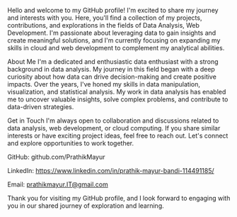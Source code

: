 Hello and welcome to my GitHub profile! I'm excited to share my journey and interests with you. Here, you'll find a collection of my projects, contributions, and explorations in the fields of Data Analysis, Web Development. I'm passionate about leveraging data to gain insights and create meaningful solutions, and I'm currently focusing on expanding my skills in cloud and web development to complement my analytical abilities.

About Me
I'm a dedicated and enthusiastic data enthusiast with a strong background in data analysis. My journey in this field began with a deep curiosity about how data can drive decision-making and create positive impacts. Over the years, I've honed my skills in data manipulation, visualization, and statistical analysis. My work in data analysis has enabled me to uncover valuable insights, solve complex problems, and contribute to data-driven strategies.

Get in Touch
I'm always open to collaboration and discussions related to data analysis, web development, or cloud computing. If you share similar interests or have exciting project ideas, feel free to reach out. Let's connect and explore opportunities to work together.

GitHub: github.com/PrathikMayur

LinkedIn: https://www.linkedin.com/in/prathik-mayur-bandi-114491185/

Email: prathikmayur.IT@gmail.com

Thank you for visiting my GitHub profile, and I look forward to engaging with you in our shared journey of exploration and learning.
